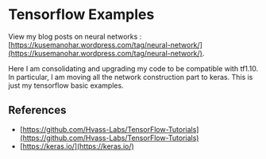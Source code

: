 # Tensorflow Examples

View my blog posts on neural networks : [https://kusemanohar.wordpress.com/tag/neural-network/](https://kusemanohar.wordpress.com/tag/neural-network/).

Here I am consolidating and upgrading my code to be compatible with tf1.10. In particular, I
am moving all the network construction part to keras. This is just my
tensorflow basic examples.

## References
- [https://github.com/Hvass-Labs/TensorFlow-Tutorials](https://github.com/Hvass-Labs/TensorFlow-Tutorials)
- [https://keras.io/](https://keras.io/)
